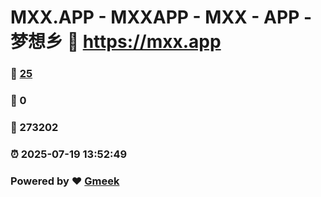 # MXX.APP - MXXAPP - MXX - APP -  梦想乡 :link: https://mxx.app 
### :page_facing_up: [25](https://mxx.app/tag.html) 
### :speech_balloon: 0 
### :hibiscus: 273202 
### :alarm_clock: 2025-07-19 13:52:49 
### Powered by :heart: [Gmeek](https://github.com/Meekdai/Gmeek)
